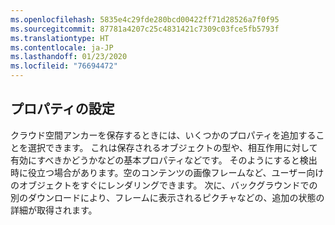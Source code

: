 ```yaml
---
ms.openlocfilehash: 5835e4c29fde280bcd00422ff71d28526a7f0f95
ms.sourcegitcommit: 87781a4207c25c4831421c7309c03fce5fb5793f
ms.translationtype: HT
ms.contentlocale: ja-JP
ms.lasthandoff: 01/23/2020
ms.locfileid: "76694472"
---
```

## <a name="set-properties"></a>プロパティの設定

クラウド空間アンカーを保存するときには、いくつかのプロパティを追加することを選択できます。 これは保存されるオブジェクトの型や、相互作用に対して有効にすべきかどうかなどの基本プロパティなどです。 そのようにすると検出時に役立つ場合があります。空のコンテンツの画像フレームなど、ユーザー向けのオブジェクトをすぐにレンダリングできます。 次に、バックグラウンドでの別のダウンロードにより、フレームに表示されるピクチャなどの、追加の状態の詳細が取得されます。
